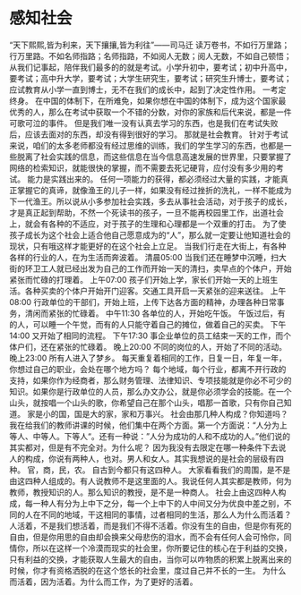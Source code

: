 # 感知社会

“天下熙熙,皆为利来，天下攘攘,皆为利往”——司马迁
读万卷书，不如行万里路；行万里路。不如名师指路；名师指路，不如阅人无数；阅人无数，不如自己顿悟；
从我们记事起，陪伴我们最多的的就是考试。小学升初中，要考试；初中升高中，要考试；高中升大学，要考试；大学生研究生，要考试；研究生升博士，要考试；应试教育从小学一直到博士，无不在我们的成长中，起到了决定性作用。
一考定终身。
在中国的体制下，在所难免，如果你想在中国的体制下，成为这个国家最优秀的人，那么在考试中获取一个不错的分数，对你的家族和后代来说，都是一件可歌可泣的事件。
但是我们唯一没有认真去学习的东西，也是我们在考试失败后，应该去面对的东西，却没有得到很好的学习。
那就是社会教育。
针对于考试来说，咱们的太多老师都没有经过思维的训练，我们的学生学习的东西，也都是一些脱离了社会实践的信息，而这些信息在当今信息高速发展的世界里，只要掌握了网络的检索知识，就能很快的掌握，而不需要去死记硬背，应付没有多少用的考试。
能力是实践出来的。
任何一项能力的获得，都必须经过大量的实践，才能真正掌握它的真谛，就像渔王的儿子一样，如果没有经过挫折的洗礼，一样不能成为下一代渔王。所以说从小多参加社会实践，多去从事社会活动，对于孩子的成长，才是真正起到帮助，不然一个死读书的孩子，一旦不能再校园里工作，出道社会上，就会有各种的不适应，对于孩子的生理和心理都是一个双重的打击。
为了使孩子成长为这个社会上适合他自己愿意成为的“人”，那么就一定要让他知道社会的现状，只有哦这样才能更好的在这个社会上立足。
当我们行走在大街上，有各种各样的行业的人，在为生活而奔波着。
清晨05:00
当我们还在睡梦中沉睡，扫大街的环卫工人就已经出发为自己的工作而开始一天的清扫，卖早点的个体户，开始紧张而忙碌的打理着。
上午07:00
孩子们开始上学，家长们开始一天的上班生活。各种买卖的个体户开始开门迎客。交通工具开启一天紧张的迎来送往。
上午08:00
行政单位的干部们，开始上班，上传下达各方面的精神，办理各种日常事务，清闲而紧张的忙碌着。
中午11:30
各单位的人，开始吃午饭。
午饭过后，有的人，可以睡一个午觉，而有的人只能守着自己的摊位，做着自己的买卖。
下午14:00
又开始了相同的流程。
下午17:30
事企业单位的员工结束一天的工作，而个体户们，还在紧张的忙碌着。
晚上20:00
不同的岗位的人，开始了不同的活动。
晚上23:00
所有人进入了梦乡。
每天重复着相同的工作，日复一日，年复一年，你想过自己的职业，会处在哪个地方吗？
每个地域，每个行业，都离不开行政的支持，如果你作为经商者，那么财务管理、法律知识、专项技能就是你必不可少的知识。如果你是行政单位的人员，那么办文办公，就是你必须学会的技能。在一个山头，就按唱一个山头的歌，你希望自己在那个山头，唱那一首歌，只有你自己知道。
家是小的国，国是大的家，家和万事兴。
社会由那几种人构成？你知道吗？
我在给我们的教师讲课的时候，他们集中在两个方面。第一个方面说：“人分为上等人、中等人。下等人“。还有一种说：”人分为成功的人和不成功的人。”他们说的其实都对，但是有不完全对。为什么呢？
因为我没有去限定在哪一种条件下去说人的构成，你说有两种人，也对。男人和女人。其实我想说的是社会的层级有四种。
官，商，民，农。
自古到今都只有这四种人。
大家看看我们的周围，是不是由这四种人组成的。有人说教师不是这里面的人。我说任何人其实都是教师，何为教师，教授知识的人。那么知识的教授，是不是一种商人。
社会上由这四种人构成，每一种人有分为上中下之分，每一个上中下的人中间又分为优良中差之别，不同的人在不同的地域，干这相同的事情，过者相同的生活，那么人为什么而活着？
人活着，不是我们想活着，而是我们不得不活着。你没有生的自由，但是你有死的自由，但是你用思的自由却会换来父母悲伤的泪水，而不会有任何人会可怜你，同情你，所以在这样一个冷漠而现实的社会里，你所要记住的核心在于利益的交换，只有利益的交换，才能获取人生最大的自由，当你可以咋物质的积累上脱离出来的时候，你才有资格洒脱的在这个悠长的社会里，度过自己并不长的一生。
为什么而活着，因为活着。为什么而工作，为了更好的活着。
